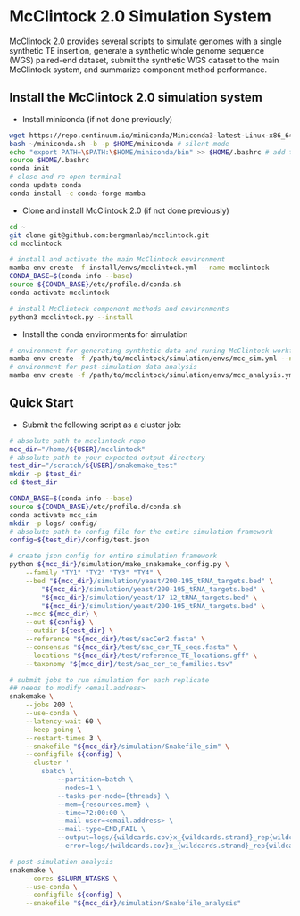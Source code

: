 # McClintock 2.0 Simulation System

McClintock 2.0 provides several scripts to simulate genomes with a single synthetic TE insertion, generate a synthetic whole genome sequence (WGS) paired-end dataset, submit the synthetic WGS dataset to the main McClintock system, and summarize component method performance.


## Install the McClintock 2.0 simulation system
* Install miniconda (if not done previously)
```bash
wget https://repo.continuum.io/miniconda/Miniconda3-latest-Linux-x86_64.sh -O $HOME/miniconda.sh
bash ~/miniconda.sh -b -p $HOME/miniconda # silent mode
echo "export PATH=\$PATH:\$HOME/miniconda/bin" >> $HOME/.bashrc # add to .bashrc
source $HOME/.bashrc
conda init
# close and re-open terminal
conda update conda
conda install -c conda-forge mamba
```

* Clone and install McClintock 2.0 (if not done previously)
```bash
cd ~
git clone git@github.com:bergmanlab/mcclintock.git
cd mcclintock

# install and activate the main McClintock environment
mamba env create -f install/envs/mcclintock.yml --name mcclintock
CONDA_BASE=$(conda info --base)
source ${CONDA_BASE}/etc/profile.d/conda.sh
conda activate mcclintock

# install McClintock component methods and environments
python3 mcclintock.py --install
```

* Install the conda environments for simulation
```bash
# environment for generating synthetic data and runing McClintock workflow
mamba env create -f /path/to/mcclintock/simulation/envs/mcc_sim.yml --name mcc_sim
# environment for post-simulation data analysis
mamba env create -f /path/to/mcclintock/simulation/envs/mcc_analysis.yml --name mcc_analysis
```

## Quick Start
- Submit the following script as a cluster job:

```bash
# absolute path to mcclintock repo
mcc_dir="/home/${USER}/mcclintock"
# absolute path to your expected output directory
test_dir="/scratch/${USER}/snakemake_test"
mkdir -p $test_dir
cd $test_dir

CONDA_BASE=$(conda info --base)
source ${CONDA_BASE}/etc/profile.d/conda.sh
conda activate mcc_sim 
mkdir -p logs/ config/
# absolute path to config file for the entire simulation framework
config=${test_dir}/config/test.json

# create json config for entire simulation framework
python ${mcc_dir}/simulation/make_snakemake_config.py \
    --family "TY1" "TY2" "TY3" "TY4" \
    --bed "${mcc_dir}/simulation/yeast/200-195_tRNA_targets.bed" \
        "${mcc_dir}/simulation/yeast/200-195_tRNA_targets.bed" \
        "${mcc_dir}/simulation/yeast/17-12_tRNA_targets.bed" \
        "${mcc_dir}/simulation/yeast/200-195_tRNA_targets.bed" \
    --mcc ${mcc_dir} \
    --out ${config} \
    --outdir ${test_dir} \
    --reference "${mcc_dir}/test/sacCer2.fasta" \
    --consensus "${mcc_dir}/test/sac_cer_TE_seqs.fasta" \
    --locations "${mcc_dir}/test/reference_TE_locations.gff" \
    --taxonomy "${mcc_dir}/test/sac_cer_te_families.tsv"

# submit jobs to run simulation for each replicate
## needs to modify <email.address>
snakemake \
    --jobs 200 \
    --use-conda \
    --latency-wait 60 \
    --keep-going \
    --restart-times 3 \
    --snakefile "${mcc_dir}/simulation/Snakefile_sim" \
    --configfile ${config} \
    --cluster '
        sbatch \
            --partition=batch \
            --nodes=1 \
            --tasks-per-node={threads} \
            --mem={resources.mem} \
            --time=72:00:00 \
            --mail-user=<email.address> \
            --mail-type=END,FAIL \
            --output=logs/{wildcards.cov}x_{wildcards.strand}_rep{wildcards.rep}.o \
            --error=logs/{wildcards.cov}x_{wildcards.strand}_rep{wildcards.rep}.e'

# post-simulation analysis
snakemake \
    --cores $SLURM_NTASKS \
    --use-conda \
    --configfile ${config} \
    --snakefile "${mcc_dir}/simulation/Snakefile_analysis"
```
